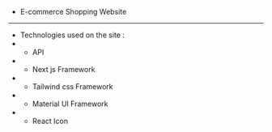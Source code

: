 - E-commerce Shopping Website 
------------------------------
- Technologies used on the site :
- - API
- - Next js Framework
- - Tailwind css Framework
- - Material UI Framework
- - React Icon